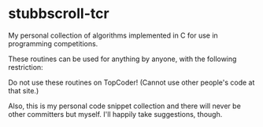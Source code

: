 stubbscroll-tcr
===============

My personal collection of algorithms implemented in C for use in programming
competitions.

These routines can be used for anything by anyone, with the following
restriction:

Do not use these routines on TopCoder! (Cannot use other people's code at that
site.)

Also, this is my personal code snippet collection and there will never be other
committers but myself. I'll happily take suggestions, though.
